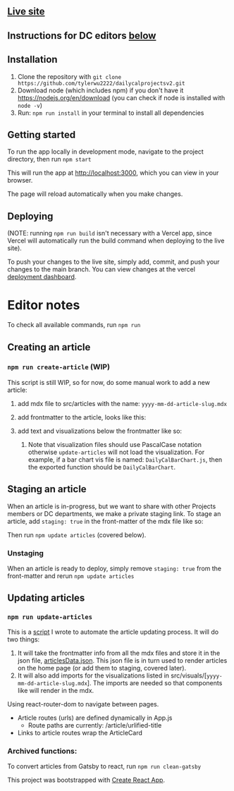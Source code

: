 

## [Live site](https://dailycalprojects.vercel.app/)

## Instructions for DC editors [below](#editor-notes)

## Installation
1) Clone the repository with `git clone https://github.com/tylerwu2222/dailycalprojectsv2.git`
2) Download node (which includes npm) if you don't have it https://nodejs.org/en/download (you can check if node is installed with `node -v`)
3) Run: `npm run install` in your terminal to install all dependencies

## Getting started

To run the app locally in development mode, navigate to the project directory, then run `npm start`

This will run the app at [http://localhost:3000](http://localhost:3000), which you can view in your browser.

The page will reload automatically when you make changes.

## Deploying
(NOTE: running `npm run build` isn't necessary with a Vercel app, since Vercel will automatically run the build command when deploying to the live site).

To push your changes to the live site, simply add, commit, and push your changes to the main branch.
You can view changes at the vercel [deployment dashboard](https://vercel.com/tyler-wus-projects/dailycalprojects).



# Editor notes
To check all available commands, run `npm run`

## Creating an article
### `npm run create-article` (WIP)
This script is still WIP, so for now, do some manual work to add a new article:
1) add mdx file to src/articles with the name: `yyyy-mm-dd-article-slug.mdx`
2) add frontmatter to the article, looks like this:
3) add text and visualizations below the frontmatter like so:
   
   1) Note that visualization files should use PascalCase notation otherwise `update-articles` will not load the visualization. For example, if a bar chart vis file is named: `DailyCalBarChart.js`, then the exported function should be `DailyCalBarChart`.


## Staging an article
When an article is in-progress, but we want to share with other Projects members or DC departments, we make a private staging link.
To stage an article, add `staging: true` in the front-matter of the mdx file like so:

Then run `npm update articles` (covered below).
### Unstaging
When an article is ready to deploy, simply remove `staging: true` from the front-matter and rerun `npm update articles`


## Updating articles
### `npm run update-articles`
This is a [script]() I wrote to automate the article updating process. It will do two things:
1) It will take the frontmatter info from all the mdx files and store it in the json file, [articlesData.json](https://github.com/tylerwu2222/dailycalprojectsv2/blob/main/src/page_data/articles/articlesData.json). This json file is in turn used to render articles on the home page (or add them to staging, covered later).
2) It will also add imports for the visualizations listed in src/visuals/[`yyyy-mm-dd-article-slug.mdx`]. The imports are needed so that components like <VisualExportName> will render in the mdx.


Using react-router-dom to navigate between pages.
- Article routes (urls) are defined dynamically in App.js
    - Route paths are currently: /article/urlified-title
- Links to article routes wrap the ArticleCard

### Archived functions:
To convert articles from Gatsby to react, run `npm run clean-gatsby`




This project was bootstrapped with [Create React App](https://github.com/facebook/create-react-app).
